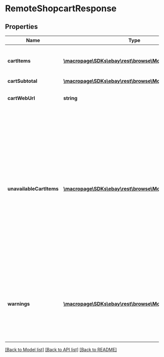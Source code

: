 # RemoteShopcartResponse

## Properties
Name | Type | Description | Notes
------------ | ------------- | ------------- | -------------
**cartItems** | [**\macropage\SDKs\ebay\rest\browse\Model\CartItem[]**](CartItem.md) | An array of the items in the member&#39;s eBay cart. | [optional] 
**cartSubtotal** | [**\macropage\SDKs\ebay\rest\browse\Model\Amount**](Amount.md) |  | [optional] 
**cartWebUrl** | **string** | The URL of the member&#39;s eBay cart. | [optional] 
**unavailableCartItems** | [**\macropage\SDKs\ebay\rest\browse\Model\CartItem[]**](CartItem.md) | An array of items in the cart that are unavailable. This can be for a variety of reasons such as, when the listing has ended or the item is out of stock. Because a cart never expires, these items will remain in the cart until they are removed. | [optional] 
**warnings** | [**\macropage\SDKs\ebay\rest\browse\Model\ErrorDetailV3[]**](ErrorDetailV3.md) | An array of warning messages. These type of errors do not prevent the call from executing but should be checked. | [optional] 

[[Back to Model list]](../README.md#documentation-for-models) [[Back to API list]](../README.md#documentation-for-api-endpoints) [[Back to README]](../README.md)


